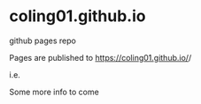 # coling01.github.io

github pages repo

Pages are published to 
https://coling01.github.io/<reponame>/
  
i.e. <a href="https://coling01.github.io/chesslinks.html"></a>
 
Some more info to come
  
  
  
 
  
